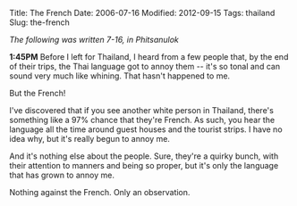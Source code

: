 Title: The French
Date: 2006-07-16
Modified: 2012-09-15
Tags: thailand
Slug: the-french

<em>The following was written 7-16, in Phitsanulok</em>

<strong>1:45PM</strong>
Before I left for Thailand, I heard from a few people that, by the end of their trips, the Thai language got to annoy them -- it's so tonal and can sound very much like whining. That hasn't happened to me.

But the French!

I've discovered that if you see another white person in Thailand, there's something like a 97% chance that they're French. As such, you hear the language all the time around guest houses and the tourist strips. I have no idea why, but it's really begun to annoy me.

And it's nothing else about the people. Sure, they're a quirky bunch, with their attention to manners and being so proper, but it's only the language that has grown to annoy me.

Nothing against the French. Only an observation.
